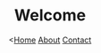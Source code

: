 <!DOCTYPE html>
<html>

<head>
  <title> My Web Page </title>
</head>

<body>
  <header>
  <h1> Welcome </h1>

  <nav>
      <<a href = "#">Home</a>
      <a href = "#">About</a>
      <a href = "#">Contact</a>
  </nav>
    
  </header>
  
</body>

</html>

